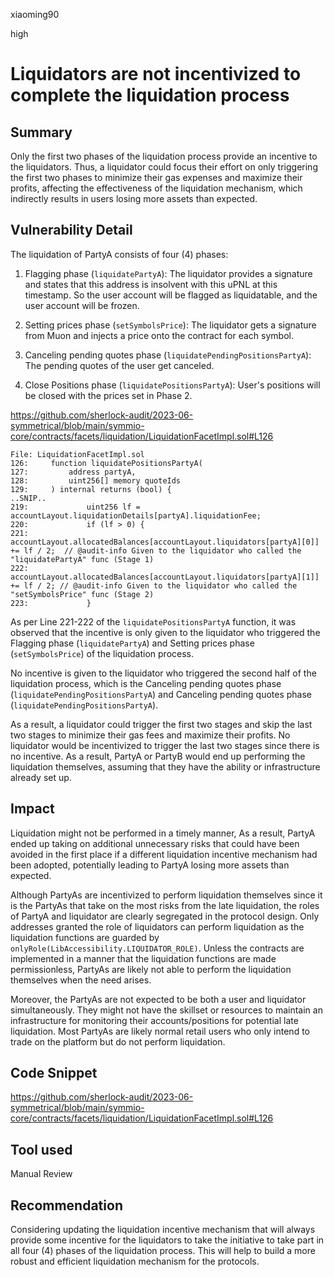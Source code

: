 xiaoming90

high

# Liquidators are not incentivized to complete the liquidation process

## Summary

Only the first two phases of the liquidation process provide an incentive to the liquidators. Thus, a liquidator could focus their effort on only triggering the first two phases to minimize their gas expenses and maximize their profits, affecting the effectiveness of the liquidation mechanism, which indirectly results in users losing more assets than expected.

## Vulnerability Detail

The liquidation of PartyA consists of four (4) phases:

1. Flagging phase (`liquidatePartyA`):  The liquidator provides a signature and states that this address is insolvent with this uPNL at this timestamp. So the user account will be flagged as liquidatable, and the user account will be frozen.  

2. Setting prices phase (`setSymbolsPrice`): The liquidator gets a signature from Muon and injects a price onto the contract for each symbol.   

3. Canceling pending quotes phase (`liquidatePendingPositionsPartyA`): The pending quotes of the user get canceled.  

4. Close Positions phase (`liquidatePositionsPartyA`): User's positions will be closed with the prices set in Phase 2.

https://github.com/sherlock-audit/2023-06-symmetrical/blob/main/symmio-core/contracts/facets/liquidation/LiquidationFacetImpl.sol#L126

```solidity
File: LiquidationFacetImpl.sol
126:     function liquidatePositionsPartyA(
127:         address partyA,
128:         uint256[] memory quoteIds
129:     ) internal returns (bool) {
..SNIP..
219:             uint256 lf = accountLayout.liquidationDetails[partyA].liquidationFee;
220:             if (lf > 0) {
221:                 accountLayout.allocatedBalances[accountLayout.liquidators[partyA][0]] += lf / 2;  // @audit-info Given to the liquidator who called the "liquidatePartyA" func (Stage 1)
222:                 accountLayout.allocatedBalances[accountLayout.liquidators[partyA][1]] += lf / 2; // @audit-info Given to the liquidator who called the "setSymbolsPrice" func (Stage 2)
223:             }
```

As per Line 221-222 of the `liquidatePositionsPartyA` function, it was observed that the incentive is only given to the liquidator who triggered the Flagging phase (`liquidatePartyA`) and Setting prices phase (`setSymbolsPrice`) of the liquidation process.

No incentive is given to the liquidator who triggered the second half of the liquidation process, which is the Canceling pending quotes phase (`liquidatePendingPositionsPartyA`) and Canceling pending quotes phase (`liquidatePendingPositionsPartyA`).

As a result, a liquidator could trigger the first two stages and skip the last two stages to minimize their gas fees and maximize their profits. No liquidator would be incentivized to trigger the last two stages since there is no incentive. As a result, PartyA or PartyB would end up performing the liquidation themselves, assuming that they have the ability or infrastructure already set up.

## Impact

Liquidation might not be performed in a timely manner, As a result, PartyA ended up taking on additional unnecessary risks that could have been avoided in the first place if a different liquidation incentive mechanism had been adopted, potentially leading to PartyA losing more assets than expected.

Although PartyAs are incentivized to perform liquidation themselves since it is the PartyAs that take on the most risks from the late liquidation, the roles of PartyA and liquidator are clearly segregated in the protocol design. Only addresses granted the role of liquidators can perform liquidation as the liquidation functions are guarded by `onlyRole(LibAccessibility.LIQUIDATOR_ROLE)`. Unless the contracts are implemented in a manner that the liquidation functions are made permissionless, PartyAs are likely not able to perform the liquidation themselves when the need arises.

Moreover, the PartyAs are not expected to be both a user and liquidator simultaneously. They might not have the skillset or resources to maintain an infrastructure for monitoring their accounts/positions for potential late liquidation. Most PartyAs are likely normal retail users who only intend to trade on the platform but do not perform liquidation.

## Code Snippet

https://github.com/sherlock-audit/2023-06-symmetrical/blob/main/symmio-core/contracts/facets/liquidation/LiquidationFacetImpl.sol#L126

## Tool used

Manual Review

## Recommendation

Considering updating the liquidation incentive mechanism that will always provide some incentive for the liquidators to take the initiative to take part in all four (4) phases of the liquidation process. This will help to build a more robust and efficient liquidation mechanism for the protocols. 
